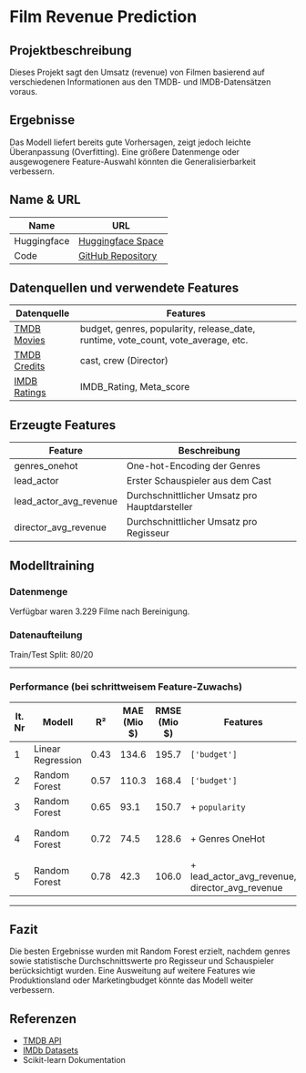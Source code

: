 # Film Revenue Prediction

## Projektbeschreibung
Dieses Projekt sagt den Umsatz (revenue) von Filmen basierend auf verschiedenen Informationen aus den TMDB- und IMDB-Datensätzen voraus.

## Ergebnisse
Das Modell liefert bereits gute Vorhersagen, zeigt jedoch leichte Überanpassung (Overfitting). Eine größere Datenmenge oder ausgewogenere Feature-Auswahl könnten die Generalisierbarkeit verbessern. 

## Name & URL
| Name        | URL                         |
|-------------|-----------------------------|
| Huggingface | [Huggingface Space](https://huggingface.co/spaces/huserluk/project1w.3KIA) |
| Code        | [GitHub Repository](https://github.com/LukiSpooky/project1w.3KIA)            |

## Datenquellen und verwendete Features
| Datenquelle        | Features                                  |
|--------------------|--------------------------------------------|
| [TMDB Movies](https://www.kaggle.com/datasets/tmdb/tmdb-movie-metadata?select=tmdb_5000_movies.csv)        | budget, genres, popularity, release_date, runtime, vote_count, vote_average, etc. |
| [TMDB Credits](https://www.kaggle.com/datasets/tmdb/tmdb-movie-metadata?select=tmdb_5000_credits.csv)       | cast, crew (Director)                     |
| [IMDB Ratings](https://www.kaggle.com/datasets/shubhamchandra235/imdb-and-tmdb-movie-metadata-big-dataset-1m)       | IMDB_Rating, Meta_score                   |

## Erzeugte Features
| Feature                  | Beschreibung |
|--------------------------|--------------|
| genres_onehot            | One-hot-Encoding der Genres |
| lead_actor               | Erster Schauspieler aus dem Cast |
| lead_actor_avg_revenue   | Durchschnittlicher Umsatz pro Hauptdarsteller |
| director_avg_revenue     | Durchschnittlicher Umsatz pro Regisseur |

## Modelltraining

### Datenmenge
Verfügbar waren 3.229 Filme nach Bereinigung.

### Datenaufteilung
Train/Test Split: 80/20

---

### Performance (bei schrittweisem Feature-Zuwachs)

| It. Nr | Modell           | R² | MAE (Mio $) | RMSE (Mio $) | Features | Bemerkung |
|--------|------------------|----|-------------|---------------|----------|-----------|
| 1      | Linear Regression | 0.43 | 134.6 | 195.7 | `['budget']` | Starkes Underfitting |
| 2      | Random Forest     | 0.57 | 110.3 | 168.4 | `['budget']` | Leichtes Overfitting |
| 3      | Random Forest     | 0.65 | 93.1 | 150.7 | + `popularity` | Noch Overfitting |
| 4      | Random Forest     | 0.72 | 74.5 | 128.6 | + Genres OneHot | Modell verbessert sich |
| 5      | Random Forest     | 0.78 | 42.3 | 106.0 | + lead_actor_avg_revenue, director_avg_revenue | Bestes Ergebnis |

---

## Fazit
Die besten Ergebnisse wurden mit Random Forest erzielt, nachdem genres sowie statistische Durchschnittswerte pro Regisseur und Schauspieler berücksichtigt wurden. Eine Ausweitung auf weitere Features wie Produktionsland oder Marketingbudget könnte das Modell weiter verbessern.

## Referenzen
- [TMDB API](https://www.themoviedb.org/documentation/api)
- [IMDb Datasets](https://www.imdb.com/interfaces/)
- Scikit-learn Dokumentation
